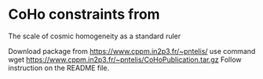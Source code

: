 # CoHo constraints from 
The scale of cosmic homogeneity as a standard ruler

Download package from https://www.cppm.in2p3.fr/~pntelis/
use command wget https://www.cppm.in2p3.fr/~pntelis/CoHoPublication.tar.gz
Follow instruction on the README file.
